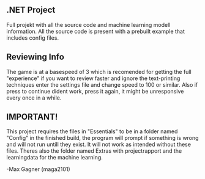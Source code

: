 ## .NET Project
Full projekt with all the source code and machine learning modell information. All the source code is present with a prebuilt example that includes config files.

## Reviewing Info
The game is at a basespeed of 3 which is recomended for getting the full "experience" if you want to review faster and ignore the text-printing techniques enter the settings file and change speed to 100 or similar. Also if press to continue dident work, press it again, it might be unresponsive every once in a while.

## IMPORTANT!
This project requires the files in "Essentials" to be in a folder named "Config" in the finished build, the program will prompt if something is wrong and will not run untill they exist.
It will not work as intended without these files. Theres also the folder named Extras with projectrapport and the learningdata for the machine learning.

-Max Gagner (maga2101)
